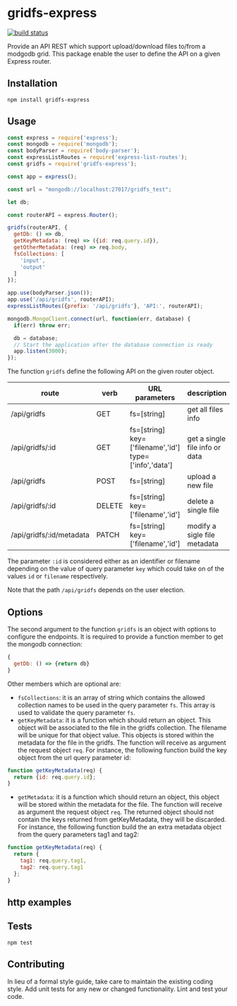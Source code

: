 gridfs-express
=========
[![build status](https://gitlab.com/jorge.suit/gridfs-express/badges/master/build.svg)](https://gitlab.com/jorge.suit/gridfs-express/badges/master/build.svg)

Provide an API REST which support upload/download files to/from a modgodb grid. This package
enable the user to define the API on a given Express router.

## Installation

  `npm install gridfs-express`

## Usage

```javascript
const express = require('express');
const mongodb = require('mongodb');
const bodyParser = require('body-parser');
const expressListRoutes = require('express-list-routes');
const gridfs = require('gridfs-express');

const app = express();

const url = "mongodb://localhost:27017/gridfs_test";

let db;

const routerAPI = express.Router();

gridfs(routerAPI, {
  getDb: () => db,
  getKeyMetadata: (req) => ({id: req.query.id}),
  getOtherMetadata: (req) => req.body,
  fsCollections: [
    'input',
    'output'
  ]
});

app.use(bodyParser.json());
app.use('/api/gridfs', routerAPI);
expressListRoutes({prefix: '/api/gridfs'}, 'API:', routerAPI);

mongodb.MongoClient.connect(url, function(err, database) {
  if(err) throw err;

  db = database;
  // Start the application after the database connection is ready
  app.listen(3000);
});
```

The function `gridfs` define the following API on the given router object.

| route                    | verb   | URL parameters                                               | description                    |
| ------------------------ | ------ | ------------------------------------------------------------ | ------------------------------ |
| /api/gridfs              | GET    | fs=[string]                                                  | get all files info             |
| /api/gridfs/:id          | GET    | fs=[string]<br>key=['filename','id']<br>type=['info','data'] | get a single file info or data |
| /api/gridfs              | POST   | fs=[string]                                                  | upload a new file              |
| /api/gridfs/:id          | DELETE | fs=[string]<br>key=['filename','id']                         | delete a single file           |
| /api/gridfs/:id/metadata | PATCH  | fs=[string]<br>key=['filename','id']                         | modify a sigle file metadata   |

The parameter `:id` is considered either as an identifier or
filename depending on the value of query parameter `key` which
could take on of the values `id` or `filename` respectively.

Note that the path `/api/gridfs` depends on the user election.

## Options

The second argument to the function `gridfs` is an object with options
to configure the endpoints. It is required to provide a function member
to get the mongodb connection:

```javascript
{
  getDb: () => {return db}
}
```

Other members which are optional are:

* `fsCollections`: it is an array of string which contains the allowed collection
  names to be used in the query parameter `fs`. This array is used to
  validate the query parameter `fs`.
* `getKeyMetadata`: it is a function which should return an object. This
  object will be associated to the file in the gridfs collection. The
  filename will be unique for that object value. This objects is
  stored within the metadata for the file in the gridfs. The function will
  receive as argument the request object `req`. For instance, the following
  function build the key object from the url query parameter id:

```javascript
function getKeyMetadata(req) {
  return {id: req.query.id};
}
```

* `getMetadata`: it is a function which should return an object,
  this object will be stored within the metadata for the file. The function will
  receive as argument the request object `req`. The returned object should not
  contain the keys returned from getKeyMetadata, they will be discarded.
  For instance, the following function build the an extra metadata object from
  the query parameters tag1 and tag2:

```javascript
function getKeyMetadata(req) {
  return {
    tag1: req.query.tag1,
    tag2: req.query.tag1
  };
}
```

## http examples

## Tests

  `npm test`

## Contributing

In lieu of a formal style guide, take care to maintain the existing
coding style. Add unit tests for any new or changed
functionality. Lint and test your code.
